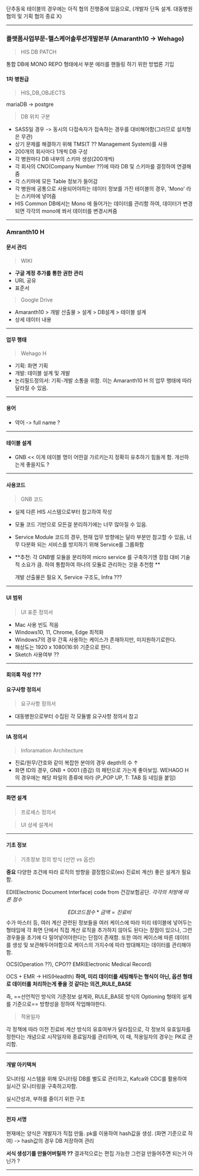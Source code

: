 


단추동욱 
테이블의 경우에는 아직 협의 진행중에 있음으로, (개발자 단독 설계. 대동병원 협의 및 기획 협의 종료 X)

---
### 플랫폼사업부문-헬스케어솔루션개발본부 (Amaranth10 -> Wehago)

> HIS DB PATCH 

통합 DB에 MONO REPO 형태에서 부분 에러를 핸들링 하기 위한 방법론 기입 

#### 1차 병원급 

> HIS_DB_OBJECTS 
 
 mariaDB -> postgre 

>  DB 위치 구분 

-  SASS일 경우 -> 동시의 다접속자가 접속하는 경우를 대비해야함(그러므로 설치형은 무관)
-  상기 문제를 해결하기 위해 TMS(T ?? Management System)를 사용 
- 200개의 회사마다 1개씩 DB 구성 
- 각 병원마다 DB 내부의 스키마 생성(200개씩)
- 각 회사의 CNO(Company Number ??)에 따라 DB 및 스키마를 결정하여 연결해줌 
- 각 스키마에 모든 Table 정보가 들어감 
- 각 병원에 공통으로 사용되어야하는 데이터 정보를 가진 테이블의 경우, 'Mono' 라는 스키마에 넣어줌 
- HIS Common DB에서는 Mono 에 들어가는 데이터를 관리함 하여, 데이터가 변경되면 각각의 mono에 쏴서 데이터를 변경시켜줌 
 

---
### Amranth10 H 
#### 문서 관리 

>  WIKI 

- **구글 계정 추가를 통한 권한 관리** 
- URL 공유 
- 표준서 


> Google Drive 

- Amaranth10  > 개발 산출물 > 설계 > DB설계 > 테이블 설계
- 상세 데이터 내용 


---
#### 업무 행태 

> Wehago H 

- 기획: 화면 기획
- 개발: 테이블 설계 및 개발 
- 논리필드정의서: 기획-개발 소통을 위함. 이는 Amaranth10 H 의 업무 행태에 따라 달라질 수 있음. 

---
#### 용어 

- 약어 -> full name ?

---
#### 테이블 설계

- GNB << 이게  테이블 명이 어떤걸 가르키는지 정확히 유추하기 힘들게 함. 개선하는게 좋을지도 ?

--- 
#### 사용코드 

> GNB 코드

- 실제 다른 HIS 시스템으로부터 참고하여 작성 
- 모듈 코드 기반으로 모든걸 분리하기에는 너무 많아질 수 있음. 
- Service Module 코드의 경우, 현재 업무 방향에는 달라 부분만 참고할 수 있음, 너무 다분화 되는 서비스를 방지하기 위해 Service를 그룹화함 
- **추천:  각 GNB별 모듈을 분리하여 micro service 를 구축하기엔 장점 대비 기술적 소요가 큼. 하여 통합하여 하나의 모듈로 관리하는 것을 추천함 **

	개발 산출물은 필요 X, Service 구조도, Infra ??? 

--- 
#### UI 범위 

> UI 표준 정의서 

- Mac 사용 빈도 적음 
- Windows10, 11, Chrome, Edge 최적화 
- Windows7의 경우 간혹 사용하는 케이스가 존재하지만, 미지원하기로한다.
- 해상도는 1920 x 1080(16:9) 기준으로 한다. 
- Sketch 사용여부 ?? 

---
#### 회의록 작성 ??? 

####  요구사항 정의서 

> 요구사항 정의서 

- 대동병원으로부터 수집된 각 모듈별 요구사항 정의서 참고 

---
#### IA 정의서 

> Inforamation Architecture 

- 진료/원무/간호와 같이 복잡한 분야의 경우 depth의 수 ↑
- 화면 ID의 경우, GNB + 0001 (증감) 의 패턴으로 가는게 좋아보임. WEHAGO H의 경우에는 해당 파일의 종류에 따라 (P_POP UP, T: TAB 등 네임을 붙임)

---
####  화면 설계 

> 프로세스 정의서 



> UI 상세 설계서 

---
#### 기초 정보 

> 기초정보 정의 방식 (선언 vs 옵션)

**중요**  다양한 조건에 따라 로직의 방향을 결정함으로(ex) 진료비 계산) 좋은 설계가 필요함. 

EDI(Electronic Document Interface) code from 건강보험공단. _각각의 처방에 따른 점수_ 

$$ EDI코드 점수 * 금액 = 진료비$$
수가 마스터 등, 여러 계산 관련된 정보들을 여러 케이스에 따라 미리 테이블에 넣어두는 형태임에 각 화면 단에서 직접 계산 로직을 추가하지 않아도 된다는 장점이 있으나, 그런 경우들을 초기에 다 밀어넣어야한다는 단점이 존재함. 또한 여러 케이스에 따른 데이터를 생성 및 보관해두어야함으로 케이스의 가지수에 따라 방대해지는 데이터를 관리해야함. 

OCS(Operation ??), CPO??
EMR(Electronic Medical Record)

OCS + EMR -> HIS(Headlth)
**하여, 미리 데이터를 세팅해두는 형식이 아닌,  옵션 형태로 데이터를 처리하는게 좋을 것 같다는 의견_RULE_BASE** 


즉, ==선언적인 방식의 기준정보 설계와, RULE_BASE 방식의 Optioning 형태의 설계를 기준으로== 방향성을 정하여 작업해야한다. 

> 적용일자 

각 정책에 따라 이전 진료비 계산 방식의 유효여부가 달라짐으로, 각 정보의 유효일자를 정한다는 개념으로 시작일자와 종료일자를 관리하며, 이 때, 적용일자의 경우는 PK로 관리함. 

---
#### 개발 아키텍쳐 

모니터링 시스템을 위해 모니터링 DB를 별도로 관리하고, Kafca와 CDC를 활용하여 실시간 모니터링을 구축하고자함. 

실시간성과, 부하를 줄이기 위한 구조 

---
#### 전자 서명 

현재에는 양식은 개발자가 직접 만듦. 
pk를 이용하여 hash값을 생성. (화면 기준으로 하여) -> hash값의 경우 DB 저장하여 관리 

**서식 생성기를 만들어버릴까 ??** 결과적으로는 편집 가능한 그런걸 만들어주면 되는거 아닌가 ?

--- 
